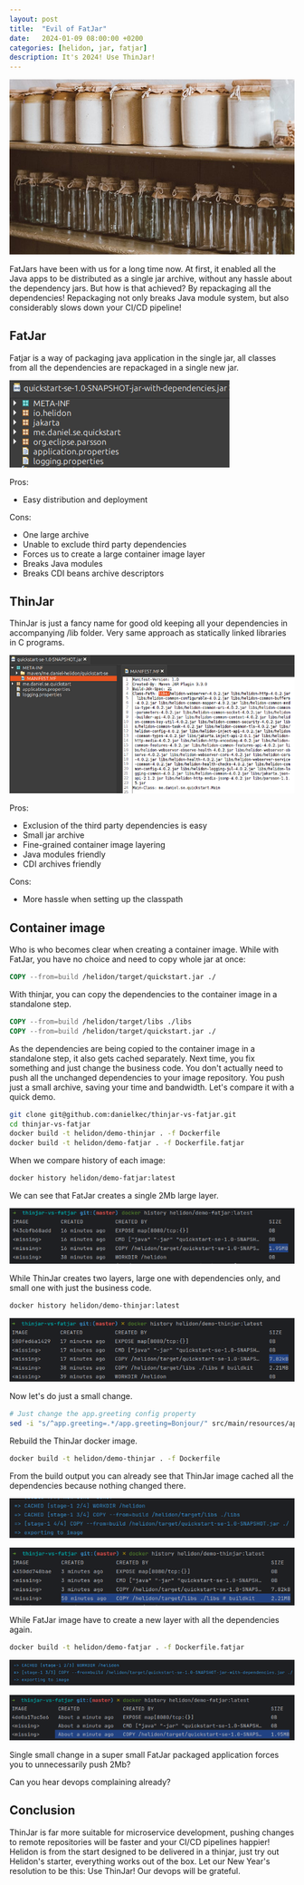 ```yaml
---
layout: post
title:  "Evil of FatJar"
date:   2024-01-09 08:00:00 +0200
categories: [helidon, jar, fatjar] 
description: It's 2024! Use ThinJar!
---
```


![Rapid-Reset Banner](../assets/fatjar/banner.png)

FatJars have been with us for a long time now. At first, it enabled all the Java apps to be distributed as a single jar archive, without any hassle about the dependency jars. But how is that achieved? By repackaging all the dependencies! Repackaging not only breaks Java module system, but also considerably slows down your CI/CD pipeline!

## FatJar
Fatjar is a way of packaging java application in the single jar, all classes from all the dependencies are repackaged in a single new jar.

![FatJar with all dependencies repackaged](../assets/fatjar/fatjar-content.png)

Pros:
* Easy distribution and deployment

Cons:
* One large archive
* Unable to exclude third party dependencies
* Forces us to create a large container image layer
* Breaks Java modules
* Breaks CDI beans archive descriptors

## ThinJar
ThinJar is just a fancy name for good old keeping all your dependencies in accompanying /lib folder. Very same approach as statically linked libraries in C programs.

![ThinJar with MANIFEST defined classpath](../assets/fatjar/thinjar-content.png)

Pros:
* Exclusion of the third party dependencies is easy
* Small jar archive
* Fine-grained container image layering
* Java modules friendly
* CDI archives friendly

Cons:
* More hassle when setting up the classpath

## Container image
Who is who becomes clear when creating a container image. While with FatJar, you have no choice and need to copy whole jar at once:

```dockerfile
COPY --from=build /helidon/target/quickstart.jar ./
```

With thinjar, you can copy the dependencies to the container image in a standalone step.

```dockerfile
COPY --from=build /helidon/target/libs ./libs
COPY --from=build /helidon/target/quickstart.jar ./
```

As the dependencies are being copied to the container image in a standalone step, it also gets cached separately. Next time, you fix something and just change the business code. You don't actually need to push all the unchanged dependencies to your image repository. You push just a small archive, saving your time and bandwidth.
Let's compare it with a quick demo.

```bash
git clone git@github.com:danielkec/thinjar-vs-fatjar.git
cd thinjar-vs-fatjar
docker build -t helidon/demo-thinjar . -f Dockerfile
docker build -t helidon/demo-fatjar . -f Dockerfile.fatjar
```

When we compare history of each image:

```bash
docker history helidon/demo-fatjar:latest
```

We can see that FatJar creates a single 2Mb large layer.

![Docker image with fatjar](../assets/fatjar/fatjar-image-history.png)

While ThinJar creates two layers, large one with dependencies only, and small one with just the business code.

```bash
docker history helidon/demo-thinjar:latest
```

![Docker image with thinjar](../assets/fatjar/thinjar-image-history.png)

Now let's do just a small change.

```bash
# Just change the app.greeting config property
sed -i "s/^app.greeting=.*/app.greeting=Bonjour/" src/main/resources/application.properties
```

Rebuild the ThinJar docker image.

```bash
docker build -t helidon/demo-thinjar . -f Dockerfile
```

From the build output you can already see that ThinJar image cached all the dependencies because nothing changed there.

![Docker build output of a changed thinjar](../assets/fatjar/thinjar-change-build.png)

![Docker image of a changed thinjar](../assets/fatjar/thinjar-change-image-history.png)

While FatJar image have to create a new layer with all the dependencies again.

```bash
docker build -t helidon/demo-fatjar . -f Dockerfile.fatjar
```

![Docker build output of a changed fatjar](../assets/fatjar/fatjar-change-build.png)

![Docker image of a changed fatjar](../assets/fatjar/fatjar-change-image-history.png)

Single small change in a super small FatJar packaged application forces you to unnecessarily push 2Mb? 

Can you hear devops complaining already?

## Conclusion
ThinJar is far more suitable for microservice development, pushing changes to remote repositories will be faster and your CI/CD pipelines happier!
Helidon is from the start designed to be delivered in a thinjar, just try out Helidon's starter, everything works out of the box.
Let our New Year's resolution to be this: Use ThinJar! Our devops will be grateful.



